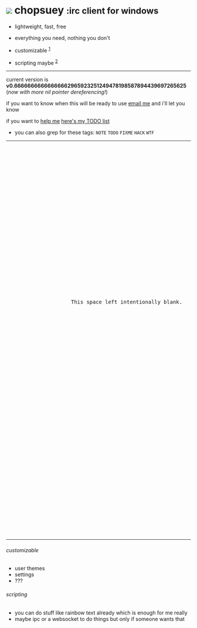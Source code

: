# ![](chopsuey.ico) chopsuey <small>:irc client for windows</small>

 - lightweight, fast, free

 - everything you need, nothing you don't

 - customizable <sup>[1](#customization)</sup>

 - scripting maybe <sup>[2](#scripting)</sup>

---


current version is **v0.66666666666666662965923251249478198587894439697265625** (*now with more nil pointer dereferencing!*)

if you want to know when this will be ready to use [email me](mailto:tso@teknik.io?Subject=chopsuey+when) and i'll let you know

if you want to <u title="please help me oh god">help me</u> [here's my TODO list](https://github.com/generaltso/chopsuey/blob/master/TODO.txt)
 - you can also grep for these tags: `NOTE` `TODO` `FIXME` `HACK` `WTF`

---
<pre>


























                     This space left intentionally blank.                      







































</pre>
---
###### <a name='customizable'>customizable</a>
 - user themes
 - settings
 - ???

###### <a name='scripting'>scripting</a>
 - you can do stuff like rainbow text already which is enough for me really
 - maybe ipc or a websocket to do things but only if someone wants that

